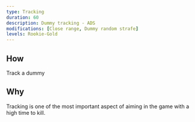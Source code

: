 ```yaml
---
type: Tracking
duration: 60
description: Dummy tracking - ADS
modifications: [Close range, Dummy random strafe]
levels: Rookie-Gold
---
```


## How

Track a dummy

## Why

Tracking is one of the most important aspect of aiming in the game with a high time to kill.
